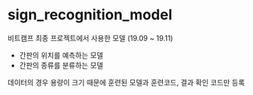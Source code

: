 # sign_recognition_model

비트캠프 최종 프로젝트에서 사용한 모델 (19.09 ~ 19.11)
  - 간판의 위치를 예측하는 모델
  - 간판의 종류를 분류하는 모델
  
  
데이터의 경우 용량이 크기 때문에 훈련된 모델과 훈련코드, 결과 확인 코드만 등록
